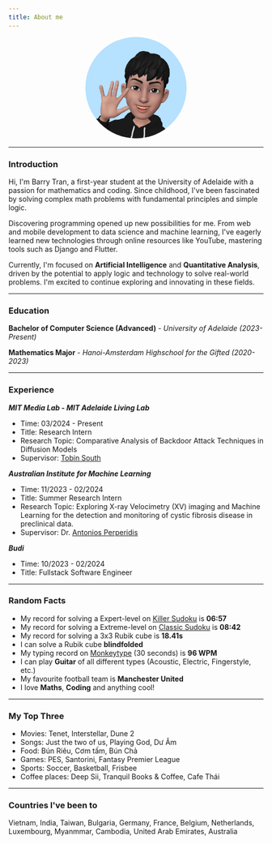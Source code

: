 ```yaml
---
title: About me
---
```

<div align="center">
  <img alt="xineohperif" src="/assets/images/emoji.jpg" width=200 height=200 style="border-radius: 50%;">
</div>

---

### Introduction

Hi, I'm Barry Tran, a first-year student at the University of Adelaide with a passion for mathematics and coding. Since childhood, I've been fascinated by solving complex math problems with fundamental principles and simple logic.

Discovering programming opened up new possibilities for me. From web and mobile development to data science and machine learning, I've eagerly learned new technologies through online resources like YouTube, mastering tools such as Django and Flutter.

Currently, I'm focused on **Artificial Intelligence** and **Quantitative Analysis**, driven by the potential to apply logic and technology to solve real-world problems. I'm excited to continue exploring and innovating in these fields.

---

### Education

**Bachelor of Computer Science (Advanced)** - _University of Adelaide (2023-Present)_

**Mathematics Major** - _Hanoi-Amsterdam Highschool for the Gifted (2020-2023)_

---

### Experience

***MIT Media Lab - MIT Adelaide Living Lab***
  - Time: 03/2024 - Present
  - Title: Research Intern
  - Research Topic: Comparative Analysis of Backdoor Attack Techniques in Diffusion Models
  - Supervisor: [Tobin South](https://www.linkedin.com/in/tobinsouth/)


***Australian Institute for Machine Learning***
  - Time: 11/2023 - 02/2024
  - Title: Summer Research Intern
  - Research Topic: Exploring X-ray Velocimetry (XV) imaging and Machine Learning for the detection and monitoring of cystic fibrosis disease in preclinical data.
  - Supervisor: Dr. [Antonios Perperidis](https://www.adelaide.edu.au/directory/antonios.perperidis)

***Budi***
  - Time: 10/2023 - 02/2024
  - Title: Fullstack Software Engineer

---

### Random Facts

- My record for solving a Expert-level on [Killer Sudoku](https://sudoku.com/killer) is **06:57**
- My record for solving a Extreme-level on [Classic Sudoku](https://sudoku.com) is **08:42**
- My record for solving a 3x3 Rubik cube is **18.41s**
- I can solve a Rubik cube **blindfolded**
- My typing record on [Monkeytype](https://monkeytype.com/) (30 seconds) is **96 WPM**
- I can play **Guitar** of all different types (Acoustic, Electric, Fingerstyle, etc.)
- My favourite football team is **Manchester United**
- I love **Maths**, **Coding** and anything cool!

---

### My Top Three

- Movies: Tenet, Interstellar, Dune 2
- Songs: Just the two of us, Playing God, Dư Âm
- Food: Bún Riêu, Cơm tấm, Bún Chả
- Games: PES, Santorini, Fantasy Premier League
- Sports: Soccer, Basketball, Frisbee
- Coffee places: Deep Sii, Tranquil Books & Coffee, Cafe Thái

---

### Countries I've been to

Vietnam, India, Taiwan, Bulgaria, Germany, France, Belgium, Netherlands, Luxembourg, Myanmmar, Cambodia, United Arab Emirates, Australia





